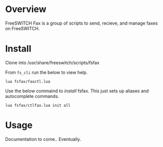 
# Overview

FreeSWITCH Fax is a group of scripts to send, recieve, and manage faxes on FreeSWITCH.


# Install

Clone into /usr/share/freeswitch/scripts/fsfax

From ```fs_cli``` run the below to view help.

```
lua fsfax/faxctl.lua
```

Use the below commaind to *install* fsfax.  This just sets up aliases and autocomplete commands.

```
lua fsfax/ctlfax.lua init all
```


# Usage

Documentation to come.. Eventually.
